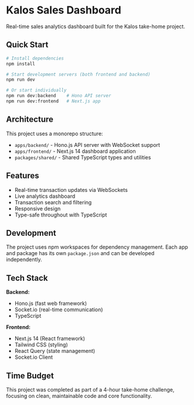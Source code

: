 # Kalos Sales Dashboard

Real-time sales analytics dashboard built for the Kalos take-home project.

## Quick Start

```bash
# Install dependencies
npm install

# Start development servers (both frontend and backend)
npm run dev

# Or start individually
npm run dev:backend    # Hono API server
npm run dev:frontend   # Next.js app
```

## Architecture

This project uses a monorepo structure:

- `apps/backend/` - Hono.js API server with WebSocket support
- `apps/frontend/` - Next.js 14 dashboard application  
- `packages/shared/` - Shared TypeScript types and utilities

## Features

- Real-time transaction updates via WebSockets
- Live analytics dashboard
- Transaction search and filtering
- Responsive design
- Type-safe throughout with TypeScript

## Development

The project uses npm workspaces for dependency management. Each app and package has its own `package.json` and can be developed independently.

## Tech Stack

**Backend:**
- Hono.js (fast web framework)
- Socket.io (real-time communication)
- TypeScript

**Frontend:**
- Next.js 14 (React framework)
- Tailwind CSS (styling)
- React Query (state management)
- Socket.io Client

## Time Budget

This project was completed as part of a 4-hour take-home challenge, focusing on clean, maintainable code and core functionality.
